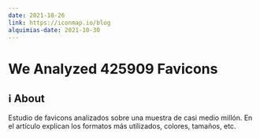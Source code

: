 ```yaml
---
date: 2021-10-26
link: https://iconmap.io/blog
alquimias-date: 2021-10-30
---
```


# We Analyzed 425909 Favicons

## ℹ️ About

Estudio de favicons analizados sobre una muestra de casi medio millón. En el artículo explican los formatos más utilizados, colores, tamaños, etc.

